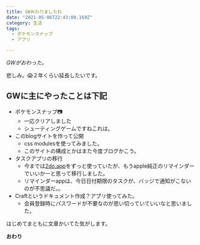 ```yaml
---
title: GWおわりましたね
date: "2021-05-06T22:43:00.169Z"
category: 生活
tags:
  - ポケモンスナップ
  - アプリ

---
```


*GWがおわった。*

悲しみ。😱２年くらい延長したいです。

## GWに主にやったことは下記

- ポケモンスナップ📷
  - 一応クリアしました
  - シューティングゲームですねこれは。
- このblogサイトを作って公開
  - css modulesを使ってみました。
  - このサイトの構成とかはまた今度ブログかこう。
- タスクアプリの移行
  - 今までは[2do.app](https://www.2doapp.com/)をずっと使っていたが、もうapple純正のリマインダーでいいかーと思って移行しました。
  - リマインダーappは、今日日付期限のタスクが、バッジで通知がこないのが不思議だ。。
- Craftというドキュメント作成？アプリ使ってみた。
  - 会員登録時にパスワードが不要なのが思い切っていていいなと思いました。

はじめてまともに文章かいてた気がします。

**おわり**

